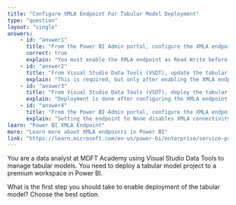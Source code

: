 ```yaml
---
title: "Configure XMLA Endpoint For Tabular Model Deployment"
type: "question"
layout: "single"
answers:
    - id: "answer1"
      title: "From the Power BI Admin portal, configure the XMLA endpoint as Read Write."
      correct: true
      explain: "You must enable the XMLA endpoint as Read Write before deploying a tabular model from Visual Studio Data Tools."
    - id: "answer2"
      title: "From Visual Studio Data Tools (VSDT), update the tabular model compatibility level to 1500."
      explain: "This is required, but only after enabling the XMLA endpoint."
    - id: "answer3"
      title: "From Visual Studio Data Tools (VSDT), deploy the tabular model."
      explain: "Deployment is done after configuring the XMLA endpoint and compatibility level."
    - id: "answer4"
      title: "From the Power BI Admin portal, configure the XMLA endpoint as None."
      explain: "Setting the endpoint to None disables XMLA connectivity."
learn: "Power BI XMLA Endpoint"
more: "Learn more about XMLA endpoints in Power BI"
link: "https://learn.microsoft.com/en-us/power-bi/enterprise/service-premium-connect-tools"
---
```

You are a data analyst at MDFT Academy using Visual Studio Data Tools to manage tabular models. You need to deploy a tabular model project to a premium workspace in Power BI.

What is the first step you should take to enable deployment of the tabular model? Choose the best option.
